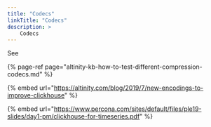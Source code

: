 ```yaml
---
title: "Codecs"
linkTitle: "Codecs"
description: >
    Codecs
---
```


See  

{% page-ref page="altinity-kb-how-to-test-different-compression-codecs.md" %}

{% embed url="https://altinity.com/blog/2019/7/new-encodings-to-improve-clickhouse" %}

{% embed url="https://www.percona.com/sites/default/files/ple19-slides/day1-pm/clickhouse-for-timeseries.pdf" %}



